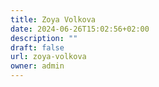 ```yaml
---
title: Zoya Volkova
date: 2024-06-26T15:02:56+02:00
description: ""
draft: false
url: zoya-volkova
owner: admin
---
```


<!-- SECTION BREAK -->

